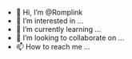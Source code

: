 - 👋 Hi, I’m @Romplink
- 👀 I’m interested in ...
- 🌱 I’m currently learning ...
- 💞️ I’m looking to collaborate on ...
- 📫 How to reach me ...

<!---
Romplink/Romplink is a ✨ special ✨ repository because its `README.md` (this file) appears on your GitHub profile.
You can click the Preview link to take a look at your changes.
--->
